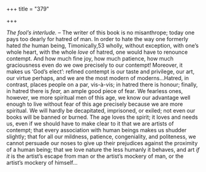 +++
title = "379"

+++

*The fool’s interlude.* – The writer of this book is no misanthrope; today one pays too dearly for hatred of man. In order to hate the way one formerly hated *the* human being, Timonically,53 wholly, without exception, with one’s whole heart, with the whole *love* of hatred, one would have to renounce contempt. And how much fine joy, how much patience, how much graciousness even do we owe precisely to our contempt\! Moreover, it makes us ‘God’s elect’: refined contempt is our taste and privilege, our art, our virtue perhaps, and we are the most modern of moderns...Hatred, in contrast, places people on a par, vis-à-vis; in hatred there is honour; finally, in hatred there is *fear,* an ample good piece of fear. We fearless ones, however, we more spiritual men of this age, we know our advantage well enough to live without fear of this age precisely because we are more spiritual. We will hardly be decapitated, imprisoned, or exiled; not even our books will be banned or burned. The age loves the spirit; it loves and needs us, even if we should have to make clear to it that we are artists of contempt; that every association with human beings makes us shudder slightly; that for all our mildness, patience, congeniality, and politeness, we cannot persuade our noses to give up their prejudices against the proximity of a human being; that we love nature the less humanly it behaves, and art *if it* is the artist’s escape from man or the artist’s mockery of man, or the artist’s mockery of himself...


